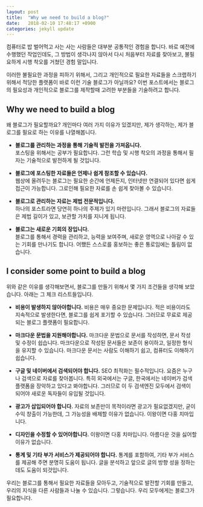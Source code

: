 ```yaml
---
layout: post
title:  "Why we need to build a blog?"
date:   2018-02-10 17:48:17 +0900
categories: jekyll update
---
```

컴퓨터로 밥 벌어먹고 사는 사는 사람들은 대부분 공통적인 경험을 합니다. 
바로 예전에 수행했던 작업인데도, 그 방법이 생각나지 않아서 다시 처음부터 자료를 찾아보고,﻿ 불필요하게 시행 착오를 거쳤던 경험 말입니다.

﻿이러한 불필요한 과정을 피하기 위해서, 그리고 개인적으로 필요한 자료들을 스크랩하기 위해서 적당한 플랫폼이 바로 이런 기술 블로그가 아닐까요? 
이번 포스트에서는 블로그의 필요성과 개인적으로 블로그를 제작할때 고려한 부분들을 기술하려고 합니다.

Why we need to build a blog
---

왜 블로그가 필요할까요? 개인마다 여러 가지 이유가 있겠지만, 제가 생각하는, 제가 블로그를 필요로 하는 이유를 나열해봅니다.

+ **블로그를 관리하는 과정을 통해 기술적 발전을 가져옵니다.**   
포스팅을 위해서는 공부가 필요합니다.
﻿그런 학습 및 시행 착오의 과정을 통해서 필자는 기술적으로 발전하게 될 것입니다.

+ **블로그에 포스팅한 자료들은 언제나 쉽게 참조할 수 있습니다.**   
웹상에 올려두는 블로그는 필요한 순간에 언제든지,  인터넷만 연결되어 있다면 쉽게 접근이 가능합니다. 
그로인해 필요한 자료를 손 쉽게 찾아볼 수 있습니다.

+ **블로그로 관리하는 자료는 제법 전문적입니다.**   
﻿하나의 포스트라면 당연히 하나의 주제가 있기 마련입니다.
그래서 블로그의 자료들은 제법 길이가 있고, 보관할 가치를 지니게 됩니다.

+ **블로그는 새로운 기회의 장입니다.**   
블로그를 통해서 경력을 관리하고, 능력을 보여주며, 새로운 영역으로 나아갈 수 있는 기회를 만나기도 합니다. 
﻿어쨌든 스스로를 홍보하는 좋은 통로임에는 틀림이 없습니다.

I consider some point to build a blog
---

위와 같은 이유를 생각해보면서, 블로그를 만들기 위해서 몇 가지 조건들을 생각해 보았습니다. 
아래는 그 체크 리스트들입니다.

+ **비용이 발생하지 않아야합니다.**
비용은 매우 중요한 문제입니다. 
적은 비용이라도 지속적으로 발생한다면, 블로그를 쉽게 포기할 수 있습니다. 
그러므로 무료로 제공되는 블로그 플랫폼이 필요합니다.

+ **마크다운 문법을 지원해야합니다.**
마크다운 문법으로 문서를 작성하면, 문서 작성 및 수정이 쉽습니다. 
마크다운으로 작성된 문서들은 보존이 용이하고, 일정한 형식을 유지할 수 있습니다. 
마크다운 문서는 사람도 이해하기 쉽고, 컴퓨터도 이해하기 쉽습니다.

+ **구글 및 네이버에서 검색되어야 합니다.**
SEO 최적화는 필수적입니다. 요즘은 누구나 검색으로 자료를 찾아봅니다. 
특히 외국에서는 구글, 한국에서는 네이버가 검색 플랫폼을 장악하고 있다고 봐야합니다. 
그러므로 이 두 검색엔진 모두에서 검색이 되어야 새로운 독자들이 유입될 것입니다.

+ **광고가 삽입되어야 합니다.**
자료의 보존만이 목적이라면 광고가 필요없겠지만, 굳이 수익 창출이 가능한데, 그 가능성을 배제할 이유가 없습니다. 
이왕이면 다홍 치마입니다.

+ **﻿디자인을 수정할 수 있어야합니다.**
이왕이면 다홍 치마입니다. 아름다운 것을 싫어할 이유가 없습니다.

+ **통계 및 기타 부가 서비스가 제공되어야 합니다.**
통계를 포함하여, 기타 부가 서비스를 제공해 주면 분명히 도움이 됩니다. 
글을 분석하고 앞으로 글의 방향 성을 정하는데도 도움이 되것입니다.

우리는 블로그를 통해서 필요한 자료들을 모아두고, 기술적으로 발전할 기회를 만들고, 우리의 지식을 다른 사람들과 나눌 수 있습니다. 그렇습니다. 우리 모두에게는 블로그가 필요합니다.